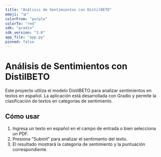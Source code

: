 ```yaml
---
title: "Análisis de Sentimientos con DistilBETO"
emoji: "📊"
colorFrom: "purple"
colorTo: "red"
sdk: "gradio"
sdk_version: "3.0"
app_file: "app.py"
pinned: false
---
```


# Análisis de Sentimientos con DistilBETO

Este proyecto utiliza el modelo DistilBETO para analizar sentimientos en textos en español. La aplicación está desarrollada con Gradio y permite la clasificación de textos en categorías de sentimiento.

## Cómo usar

1. Ingresa un texto en español en el campo de entrada o bien selecciona un PDF.
2. Presiona "Submit" para analizar el sentimiento del texto.
3. El resultado mostrará la categoría de sentimiento y la puntuación correspondiente.